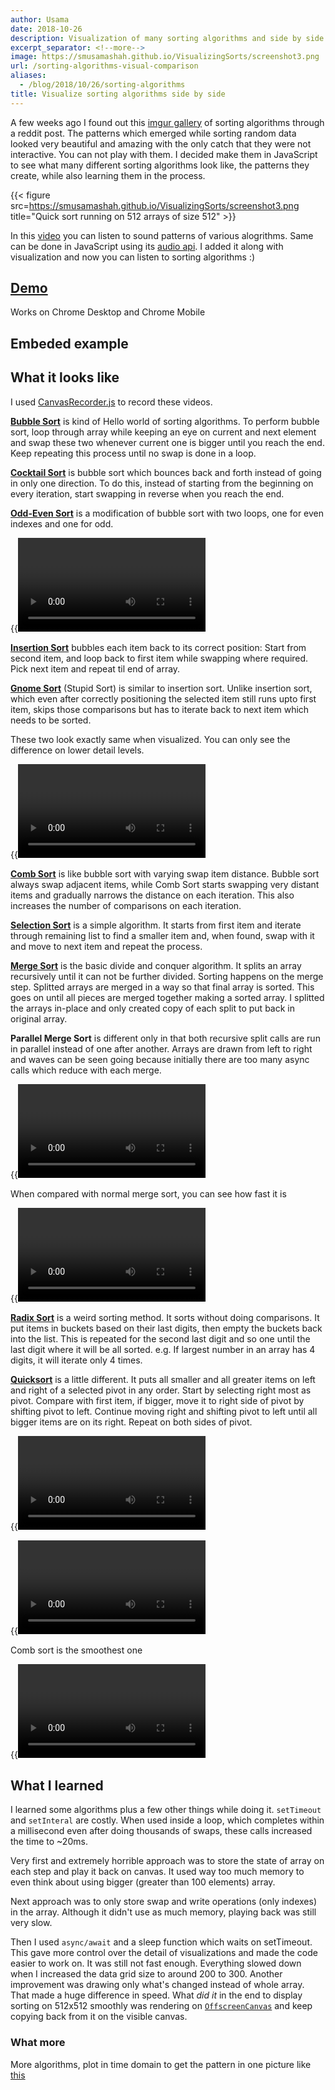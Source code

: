 ```yaml
---
author: Usama
date: 2018-10-26
description: Visualization of many sorting algorithms and side by side comparison
excerpt_separator: <!--more-->
image: https://smusamashah.github.io/VisualizingSorts/screenshot3.png
url: /sorting-algorithms-visual-comparison
aliases:
  - /blog/2018/10/26/sorting-algorithms
title: Visualize sorting algorithms side by side
---
```



A few weeks ago I found out this [imgur gallery](https://imgur.com/a/voutF) of sorting algorithms through a reddit post. The patterns which emerged while sorting random data looked very beautiful and amazing with the only catch that they were not interactive. You can not play with them. I decided make them in JavaScript to see what many different sorting algorithms look like, the patterns they create, while also learning them in the process.

{{< figure src=https://smusamashah.github.io/VisualizingSorts/screenshot3.png title="Quick sort running on 512 arrays of size 512" >}}

In this [video](https://www.youtube.com/watch?v=kPRA0W1kECg) you can listen to sound patterns of various alogrithms. Same can be done in JavaScript using its [audio api](https://developer.mozilla.org/en-US/docs/Web/API/AudioContext). I added it along with visualization and now you can listen to sorting algorithms :) 

## [Demo](https://smusamashah.github.io/VisualizingSorts/sorting.html)

Works on Chrome Desktop and Chrome Mobile

## Embeded example
<script src="https://cdnjs.cloudflare.com/ajax/libs/dat-gui/0.7.7/dat.gui.js"></script>
<script src="https://cdn.jsdelivr.net/npm/tweakpane@1.5.3/dist/tweakpane.min.js"></script>
<script src="https://smusamashah.github.io/VisualizingSorts/wizsort.js"></script>
<script src="https://smusamashah.github.io/VisualizingSorts/algos.js"></script>
<figure id="bubble_sort_canvas"></figure>

<script type="text/javascript">
const params = {
    container: document.getElementById("bubble_sort_canvas"),
    algos: [
        { name: "Bubble Sort", fn: bubbleSort, enabled: true },
    ],
    settingsPosition: "inside" // "auto" or "inside"
}
let wizSorting = new WizSorting(params);
</script>

## What it looks like

I used [CanvasRecorder.js](https://github.com/SMUsamaShah/CanvasRecorder) to record these videos.

[**Bubble Sort**](https://en.wikipedia.org/wiki/Bubble_sort) is kind of Hello world of sorting algorithms. To perform bubble sort, loop through array while keeping an eye on current and next element and swap these two whenever current one is bigger until you reach the end. Keep repeating this process until no swap is done in a loop.

[**Cocktail Sort**](https://en.wikipedia.org/wiki/Cocktail_shaker_sort) is bubble sort which bounces back and forth instead of going in only one direction. To do this, instead of starting from the beginning on every iteration, start swapping in reverse when you reach the end.

[**Odd-Even Sort**](https://en.wikipedia.org/wiki/Odd–even_sort) is a modification of bubble sort with two loops, one for even indexes and one for odd.

{{<video webm="//smusamashah.github.io/VisualizingSorts/bubble-vs-cocktail-128.webm" label="Bubble sort and Cocktail sort" >}}

[**Insertion Sort**](https://en.wikipedia.org/wiki/Insertion_sort) bubbles each item back to its correct position: Start from second item, and loop back to first item while swapping where required. Pick next item and repeat til end of array.

[**Gnome Sort**](https://en.wikipedia.org/wiki/Gnome_sort) (Stupid Sort) is similar to insertion sort. Unlike insertion sort, which even after correctly positioning the selected item still runs upto first item, skips those comparisons but has to iterate back to next item which needs to be sorted.

These two look exactly same when visualized. You can only see the difference on lower detail levels.

{{<video webm="//smusamashah.github.io/VisualizingSorts/insertion-vs-gnome-128.webm" label="Insertion sort and Gnome sort" >}}

[**Comb Sort**](https://en.wikipedia.org/wiki/Comb_sort) is like bubble sort with varying swap item distance. Bubble sort always swap adjacent items, while Comb Sort starts swapping very distant items and gradually narrows the distance on each iteration. This also increases the number of comparisons on each iteration.

[**Selection Sort**](https://en.wikipedia.org/wiki/Selection_sort) is a simple algorithm. It starts from first item and iterate through remaining list to find a smaller item and, when found, swap with it and move to next item and repeat the process.

[**Merge Sort**](https://en.wikipedia.org/wiki/Merge_sort) is the basic divide and conquer algorithm. It splits an array recursively until it can not be further divided. Sorting happens on the merge step. Splitted arrays are merged in a way so that final array is sorted. This goes on until all pieces are merged together making a sorted array. I splitted the arrays in-place and only created copy of each split to put back in original array.

**Parallel Merge Sort** is different only in that both recursive split calls are run in parallel instead of one after another. Arrays are drawn from left to right and waves can be seen going because initially there are too many async calls which reduce with each merge.

{{<video webm="//smusamashah.github.io/VisualizingSorts/merge_parallel-128.webm" label="Parallel Merge sort" >}}

When compared with normal merge sort, you can see how fast it is

{{<video webm="//smusamashah.github.io/VisualizingSorts/merge-vs-merge_parallel-128.webm" label="Merge vs Parallel Merge sort" >}}

[**Radix Sort**](https://en.wikipedia.org/wiki/Radix_sort) is a weird sorting method. It sorts without doing comparisons. It put items in buckets based on their last digits, then empty the buckets back into the list. This is repeated for the second last digit and so one until the last digit where it will be all sorted. e.g. If largest number in an array has 4 digits, it will iterate only 4 times.

[**Quicksort**](https://en.wikipedia.org/wiki/Quicksort) is a little different. It puts all smaller and all greater items on left and right of a selected pivot in any order. Start by selecting right most as pivot. Compare with first item, if bigger, move it to right side of pivot by shifting pivot to left. Continue moving right and shifting pivot to left until all bigger items are on its right. Repeat on both sides of pivot.

{{<video webm="//smusamashah.github.io/VisualizingSorts/merge-vs-heap.webm" label="Merge sort and Heap sort" >}}

{{<video webm="//smusamashah.github.io/VisualizingSorts/shell-vs-quick-512.webm" label="Shell sort and Quick sort" >}}

Comb sort is the smoothest one

{{<video webm="//smusamashah.github.io/VisualizingSorts/comb-vs-shell-vs-heap-128.webm" label="Comb sort and Shell sort" >}}


## What I learned

I learned some algorithms plus a few other things while doing it. `setTimeout` and `setInteral` are costly. When used inside a loop, which completes within a millisecond even after doing thousands of swaps, these calls increased the time to ~20ms.

Very first and extremely horrible approach was to store the state of array on each step and play it back on canvas. It used way too much memory to even think about using bigger (greater than 100 elements) array. 

Next approach was to only store swap and write operations (only indexes) in the array. Although it didn't use as much memory, playing back was still very slow.

Then I used `async/await` and a sleep function which waits on setTimeout. This gave more control over the detail of visualizations and made the code easier to work on. It was still not fast enough. Everything slowed down when I increased the data grid size to around 200 to 300. Another improvement was drawing only what's changed instead of whole array. That made a huge difference in speed. What *did it* in the end to display sorting on 512x512 smoothly was rendering on [`OffscreenCanvas`](https://developer.mozilla.org/en-US/docs/Web/API/OffscreenCanvas) and keep copying back from it on the visible canvas.

### What more

More algorithms, plot in time domain to get the pattern in one picture like [this](https://medium.com/@dschnr/visualizing-sorting-algorithms-in-2d-space-c85dcda72f5c)
